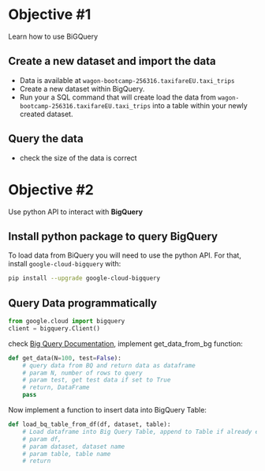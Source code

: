 # Objective #1

Learn how to use BiGQuery

## Create a new dataset and import the data

- Data is available at `wagon-bootcamp-256316.taxifareEU.taxi_trips`
- Create a new dataset within BigQuery.
- Run your a SQL command that will create load the data from `wagon-bootcamp-256316.taxifareEU.taxi_trips` into a table within your newly created dataset.

## Query the data

- check the size of the data is correct


# Objective #2

Use python API to interact with **BigQuery**

## Install python package to query BigQuery

To load data from BiQuery you will need to use the python API.
For that, install `google-cloud-bigquery` with:

```bash
pip install --upgrade google-cloud-bigquery
``` 
## Query Data programmatically

```python
from google.cloud import bigquery
client = bigquery.Client()
```
check [Big Query Documentation](https://googleapis.dev/python/bigquery/latest/index.html),
implement get_data_from_bg function:

```python
def get_data(N=100, test=False):
    # query data from BQ and return data as dataframe
    # param N, number of rows to query
    # param test, get test data if set to True
    # return, DataFrame
    pass
```
Now implement a function to insert data into BigQuery Table:
```python
def load_bq_table_from_df(df, dataset, table):
    # Load dataframe into Big Query Table, append to Table if already exists and Create Table it not
    # param df,
    # param dataset, dataset name
    # param table, table name
    # return
```
